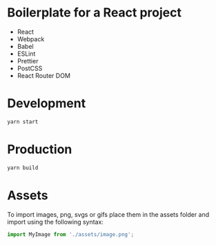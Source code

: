 # Boilerplate for a React project

- React
- Webpack
- Babel
- ESLint
- Prettier
- PostCSS
- React Router DOM

# Development

```bash
yarn start
```

# Production

```bash
yarn build
```

# Assets

To import images, png, svgs or gifs place them in the assets folder and import using the following syntax:

```js
import MyImage from './assets/image.png';
```
